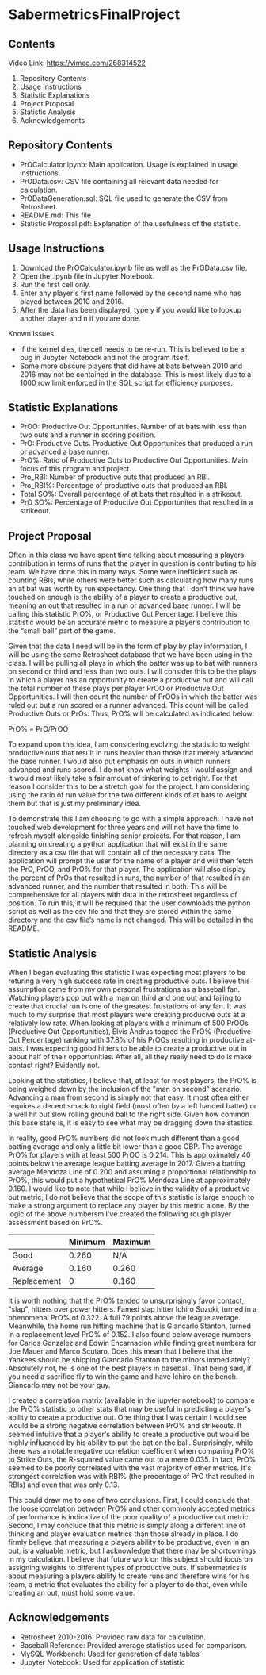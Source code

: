 # SabermetricsFinalProject

## Contents

Video Link: https://vimeo.com/268314522

1. Repository Contents
2. Usage Instructions
3. Statistic Explanations
4. Project Proposal
5. Statistic Analysis
6. Acknowledgements

## Repository Contents

- PrOCalculator.ipynb: Main application. Usage is explained in usage instructions.
- PrOData.csv: CSV file containing all relevant data needed for calculation.
- PrODataGeneration.sql: SQL file used to generate the CSV from Retrosheet.
- README.md: This file
- Statistic Proposal.pdf: Explanation of the usefulness of the statistic.

## Usage Instructions

1. Download the PrOCalculator.ipynb file as well as the PrOData.csv file.
2. Open the .ipynb file in Jupyter Notebook. 
3. Run the first cell only.
4. Enter any player's first name followed by the second name who has played between 2010 and 2016.
5. After the data has been displayed, type y if you would like to lookup another player and n if you are done.

Known Issues

- If the kernel dies, the cell needs to be re-run. This is believed to be a bug in Jupyter Notebook and not the program itself.
- Some more obscure players that did have at bats between 2010 and 2016 may not be contained in the database. This is most likely due to a 1000 row limit enforced in the SQL script for efficiency purposes.

## Statistic Explanations

- PrOO: Productive Out Opportunities. Number of at bats with less than two outs and a runner in scoring position.
- PrO: Productive Outs. Productive Out Opportunites that produced a run or advanced a base runner.
- PrO%: Ratio of Productive Outs to Productive Out Opportunities. Main focus of this program and project.
- Pro_RBI: Number of productive outs that produced an RBI.
- Pro_RBI%: Percentage of productive outs that produced an RBI.
- Total SO%: Overall percentage of at bats that resulted in a strikeout.
- PrO SO%: Percentage of Productive Out Opportunites that resulted in a strikeout. 

## Project Proposal

Often in this class we have spent time talking about measuring a players contribution in terms of runs that the player in question is contributing to his team. We have done this in many ways. Some were inefficient such as counting RBIs, while others were better such as calculating how many runs an at bat was worth by run expectancy. One thing that I don’t think we have touched on enough is the ability of a player to create a productive out, meaning an out that resulted in a run or advanced base runner. I will be calling this statistic PrO%, or Productive Out Percentage. I believe this statistic would be an accurate metric to measure a player’s contribution to the “small ball” part of the game.

Given that the data I need will be in the form of play by play information, I will be using the same Retrosheet database that we have been using in the class. I will be pulling all plays in which the batter was up to bat with runners on second or third and less than two outs. I will consider this to be the plays in which a player has an opportunity to create a productive out and will call the total number of these plays per player PrOO or Productive Out Opportunities. I will then count the number of PrOOs in which the batter was ruled out but a run scored or a runner advanced. This count will be called Productive Outs or PrOs. Thus, PrO% will be calculated as indicated below:

PrO% = PrO/PrOO

To expand upon this idea, I am considering evolving the statistic to weight productive outs that result in runs heavier than those that merely advanced the base runner. I would also put emphasis on outs in which runners advanced and runs scored. I do not know what weights I would assign and it would most likely take a fair amount of tinkering to get right. For that reason I consider this to be a stretch goal for the project. I am considering using the ratio of run value for the two different kinds of at bats to weight them but that is just my preliminary idea.

To demonstrate this I am choosing to go with a simple approach. I have not touched web development for three years and will not have the time to refresh myself alongside finishing senior projects. For that reason, I am planning on creating a python application that will exist in the same directory as a csv file that will contain all of the necessary data. The application will prompt the user for the name of a player and will then fetch the PrO, PrOO, and PrO% for that player. The application will also display the percent of PrOs that resulted in runs, the number of that resulted in an advanced runner, and the number that resulted in both. This will be comprehensive for all players with data in the retrosheet regardless of position. To run this, it will be required that the user downloads the python script as well as the csv file and that they are stored within the same directory and the csv file’s name is not changed. This will be detailed in the README.

## Statistic Analysis

When I began evaluating this statistic I was expecting most players to be returing a very high success rate in creating productive outs. I believe this assumption came from my own personal frustrations as a baseball fan. Watching players pop out with a man on third and one out and failing to create that crucial run is one of the greatest frustations of any fan. It was much to my surprise that most players were creating producive outs at a relatively low rate. When looking at players with a minimum of 500 PrOOs (Productive Out Opportunities), Elvis Andrus topped the PrO% (Productive Out Percentage) ranking with 37.8% of his PrOOs resulting in productive at-bats. I was expecting good hitters to be able to create a productive out in about half of their opportunities. After all, all they really need to do is make contact right? Evidently not.

Looking at the statistics, I believe that, at least for most players, the PrO% is being weighed down by the inclusion of the "man on second" scenario. Advancing a man from second is simply not that easy. It most often either requires a decent smack to right field (most often by a left handed batter) or a well hit but slow rolling ground ball to the right side. Given how common this base state is, it is easy to see what may be dragging down the stastics.

 In reality, good PrO% numbers did not look much different than a good batting average and only a little bit lower than a good OBP. The average PrO% for players with at least 500 PrOO is 0.214. This is approximately 40 points below the average league batting average in 2017. Given a batting average Mendoza Line of 0.200 and assuming a proportional relationship to PrO%, this would put a hypothetical PrO% Mendoza Line at approximately 0.160. I would like to note that while I believe in the validity of a productive out metric, I do not believe that the scope of this statistic is large enough to make a strong argument to replace any player by this metric alone. By the logic of the above numbersm I've created the following rough player assessment based on PrO%.

| | Minimum | Maximum |
| --- | --- | --- |
| Good | 0.260 | N/A |
| Average | 0.160 | 0.260 |
| Replacement | 0 | 0.160 |

It is worth nothing that the PrO% tended to unsurprisingly favor contact, "slap", hitters over power hitters. Famed slap hitter Ichiro Suzuki, turned in a phenomenal PrO% of 0.322. A full 79 points above the league average. Meanwhile, the home run hitting machine that is Giancarlo Stanton, turned in a replacement level PrO% of 0.152. I also found below average numbers for Carlos Gonzalez and Edwin Encarnacion while finding great numbers for Joe Mauer and Marco Scutaro. Does this mean that I believe that the Yankees should be shipping Giancarlo Stanton to the minors immediately? Absolutely not, he is one of the best players in baseball. That being said, if you need a sacrifice fly to win the game and have Ichiro on the bench. Giancarlo may not be your guy.

I created a correlation matrix (available in the jupyter notebook) to compare the PrO% statistic to other stats that may be useful in predicting a player's ability to create a productive out. One thing that I was certain I would see would be a strong negative correlation between PrO% and strikeouts. It seemed intuitive that a player's ability to create a productive out would be highly influenced by his ability to put the bat on the ball. Surprisingly, while there was a notable negative correlation coefficient when comparing PrO% to Strike Outs, the R-squared value came out to a mere 0.035. In fact, PrO% seemed to be poorly correlated with the vast majority of other metrics. It's strongest correlation was with RBI% (the precentage of PrO that resulted in RBIs) and even that was only 0.13.

This could draw me to one of two conclusions. First, I could conclude that the loose correlation between PrO% and other commonly accepted metrics of performance is indicative of the poor quality of a productive out metric. Second, I may conclude that this metric is simply along a different line of thinking and player evaluation metrics than those already in place. I do firmly believe that measuring a players ability to be productive, even in an out, is a valuable metric, but I acknowledge that there may be shortcomings in my calculation. I believe that future work on this subject should focus on assigning weights to different types of productive outs. If sabermetrics is about measuring a players ability to create runs and therefore wins for his team, a metric that evaluates the ability for a player to do that, even while creating an out, must hold some value.

## Acknowledgements

- Retrosheet 2010-2016: Provided raw data for calculation.
- Baseball Reference: Provided average statistics used for comparison.
- MySQL Workbench: Used for generation of data tables
- Jupyter Notebook: Used for application of statistic
